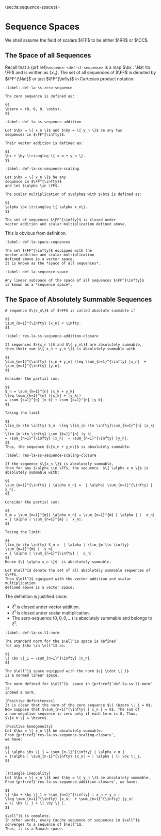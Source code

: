 (sec:la:sequence-spaces)=
# Sequence Spaces

We shall assume the field of scalars $\FF$ to be either $\RR$ or $\CC$.

## The Space of all Sequences

Recall that a {prf:ref}`sequence <def-st-sequence>` is
a map $\bx : \Nat \to \FF$ and is written as $\{ x_n \}$.
The set of all sequences of $\FF$ is denoted by $\FF^{\Nat}$
or just $\FF^{\infty}$ in Cartesian product notation.

```{prf:definition} Zero sequence
:label: def-la-ss-zero-sequence

The zero sequence is defined as:

$$
\bzero = (0, 0, 0, \dots).
$$
```

```{prf:definition} Vector addition of sequences
:label: def-la-ss-sequence-addition

Let $\bx = \{ x_n \}$ and $\by = \{ y_n \}$ be any two
sequences in $\FF^{\infty}$.

Their vector addition is defined as:

$$
\bx + \by \triangleq \{ x_n + y_n \}.
$$
```

```{prf:definition} Scalar multiplication of sequence
:label: def-la-ss-sequence-scaling

Let $\bx = \{ x_n \}$ be any
sequence in $\FF^{\infty}$
and let $\alpha \in \FF$.

The scalar multiplication of $\alpha$ with $\bx$ is defined as:

$$
\alpha \bx \triangleq \{ \alpha x_n\}.
$$
```

```{prf:theorem}
The set of sequences $\FF^{\infty}$ is closed under
vector addition and scalar multiplication defined above.
```
This is obvious from definition.


```{prf:definition} Vector space of all sequences
:label: def-la-space-sequences

The set $\FF^{\infty}$ equipped with the 
vector addition and scalar multiplication 
defined above is a vector space. 
It is known as the *space of all sequences*.
```

```{prf:definition} Sequence space
:label: def-la-sequence-space

Any linear subspace of the space of all sequences $\FF^{\infty}$
is known as a *sequence space*.
```

## The Space of Absolutely Summable Sequences

```{prf:definition} Absolutely summable sequence
A sequence $\{x_n\}$ of $\FF$ is called absolute summable if

$$
\sum_{n=1}^{\infty} |x_n| < \infty.
$$
```


```{prf:theorem} Closure under addition
:label: res-la-ss-sequence-addition-closure

If sequences $\{x_n \}$ and $\{ y_n\}$ are absolutely summable, 
then their sum $\{ x_n + y_n \}$ is absolutely summable with

$$
\sum_{n=1}^{\infty} |x_n + y_n| \leq \sum_{n=1}^{\infty} |x_n|  + \sum_{n=1}^{\infty} |y_n|. 
$$
```

```{prf:proof}
Consider the partial sum:

$$
S_n = \sum_{k=1}^{n} |x_k + y_k|
\leq \sum_{k=1}^{n} (|x_k| + |y_k|)
= \sum_{k=1}^{n} |x_k| + \sum_{k=1}^{n} |y_k|.
$$

Taking the limit

$$
\lim_{n \to \infty} S_n  \leq \lim_{n \to \infty}\sum_{k=1}^{n} |x_k| + 
\lim_{n \to \infty} \sum_{k=1}^{n} |y_k|
= \sum_{n=1}^{\infty} |x_n|  + \sum_{n=1}^{\infty} |y_n|.
$$
Thus, the sequence $\{x_n + y_n\}$ is absolutely summable.
```

```{prf:theorem} Closure under scalar multiplication
:label: res-la-ss-sequence-scaling-closure

If the sequence $\{x_n \}$ is absolutely summable,
then for any $\alpha \in \FF$, the sequence  $\{ \alpha x_n \}$ is 
absolutely summable with:

$$
\sum_{n=1}^{\infty} | \alpha x_n| =  | \alpha| \sum_{n=1}^{\infty} |  x_n|.
$$
```

```{prf:proof}
Consider the partial sum:

$$
S_m = \sum_{n=1}^{m}| \alpha x_n| = \sum_{n=1}^{m} | \alpha | |  x_n| 
= | \alpha | \sum_{n=1}^{m} |  x_n|.
$$

Taking the limit:

$$
\lim_{m \to \infty} S_m =  | \alpha | \lim_{m \to \infty} \sum_{n=1}^{m} |  x_n|
= | \alpha | \sum_{n=1}^{\infty} |  x_n|.
$$
Hence $\{ \alpha x_n \}$  is absolutely summable.
```

```{prf:definition} $\ell^1$ The space of absolutely summable sequences
Let $\ell^1$ denote the set of all absolutely summable sequences of $\FF$.
Then $\ell^1$ equipped with the vector addition and scalar multiplication
defined above is a vector space. 
```
The definition is justified since:

* $\ell^1$ is closed under vector addition.
* $\ell^1$ is closed under scalar multiplication.
* The zero-sequence $(0, 0, 0, \dots)$ is absolutely summable and belongs to $\ell^1$.



```{prf:definition} Norm for the $\ell^1$ space
:label: def-la-ss-l1-norm

The standard norm for the $\ell^1$ space is defined 
for any $\bx \in \ell^1$ as:

$$
\| \bx \|_1 = \sum_{n=1}^{\infty} |x_n|.
$$

The $\ell^1$ space equipped with the norm $\| \cdot \|_1$
is a normed linear space.
```

```{prf:theorem}
The norm defined for $\ell^1$  space in {prf:ref}`def-la-ss-l1-norm` is
indeed a norm.
```
```{prf:proof}
[Positive definiteness]
It is clear that the norm of the zero sequence $\| \bzero \|_1 = 0$.
Now suppose that $\sum_{n=1}^{\infty} | x_n | = 0$. The sum of 
a non-negative sequence is zero only if each term is 0. Thus,
$\{x_n \} = \bzero$.

[Positive homogeneity]
Let $\bx = \{ x_n \}$ be absolutely summable. 
From {prf:ref}`res-la-ss-sequence-scaling-closure`,
we have:

$$
\| \alpha \bx \|_1 = \sum_{n-1}^{\infty} | \alpha x_n | 
= |\alpha | \sum_{n-1}^{\infty} |x_n| = | \alpha | \| \bx \|_1.
$$


[Triangle inequality]
Let $\bx = \{ x_n \}$ and $\by = \{ y_n \}$ be absolutely summable.
From {prf:ref}`res-la-ss-sequence-addition-closure`, we have:

$$
\| \bx + \by \|_1 = \sum_{n=1}^{\infty} | x_n + y_n | 
\leq \sum_{n=1}^{\infty} |x_n|  + \sum_{n=1}^{\infty} |y_n|
= \| \bx \|_1 + \| \by \|_1.
$$
```

```{prf:theorem}
$\ell^1$ is complete. 
In other words, every Cauchy sequence of sequences in $\ell^1$
converges to a sequence of $\ell^1$.
Thus, it is a Banach space.
```

